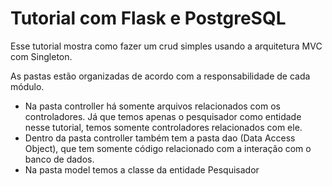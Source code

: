 # Tutorial com Flask e PostgreSQL

Esse tutorial mostra como fazer um crud simples usando a arquitetura MVC com Singleton.

As pastas estão organizadas de acordo com a responsabilidade de cada módulo.
- Na pasta controller há somente arquivos relacionados com os controladores. Já que temos apenas o pesquisador como entidade nesse tutorial, temos somente controladores relacionados com ele.
 - Dentro da pasta controller também tem a pasta dao (Data Access Object), que tem somente código relacionado com a interação com o banco de dados.
- Na pasta model temos a classe da entidade Pesquisador  
